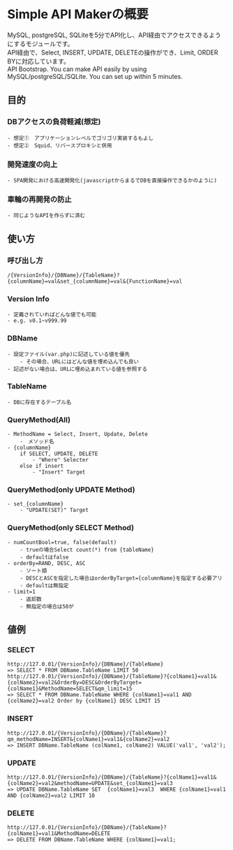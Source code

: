 # Simple API Makerの概要
MySQL, postgreSQL, SQLiteを5分でAPI化し、API経由でアクセスできるようにするモジュールです。  
API経由で、Select, INSERT, UPDATE, DELETEの操作ができ、Limit, ORDER BYに対応しています。  
API Bootstrap. You can make API easily by using MySQL/postgreSQL/SQLite. You can set up within 5 minutes.  


## 目的  
### DBアクセスの負荷軽減(想定)  
	- 想定①　アプリケーションレベルでゴリゴリ実装するもよし  
	- 想定②　Squid、リバースプロキシと併用  

### 開発速度の向上  
	- SPA開発における高速開発化(javascriptからまるでDBを直接操作できるかのように)  

### 車輪の再開発の防止  
	- 同じようなAPIを作らずに済む  


## 使い方  
### 呼び出し方  
	/{VersionInfo}/{DBName}/{TableName}?{columnName}=val&set_{columnName}=val&{FunctionName}=val  

### Version Info  
	- 定義されていればどんな値でも可能  
	- e.g. v0.1~v999.99  

### DBName  
	- 設定ファイル(var.php)に記述している値を優先  
		- その場合、URLにはどんな値を埋め込んでも良い  
	- 記述がない場合は、URLに埋め込まれている値を参照する  

### TableName  
	- DBに存在するテーブル名  

### QueryMethod(All)  
	- MethodName = Select, Insert, Update, Delete  
		-　メソッド名  
	- {columnName}  
		if SELECT, UPDATE, DELETE  
			- "Where" Selecter  
		else if insert  
			- "Insert" Target  

### QueryMethod(only UPDATE Method)  
	- set_{columnName}  
		- "UPDATE(SET)" Target  

### QueryMethod(only SELECT Method)  
	- numCountBool=true, false(default)  
		- trueの場合Select count(*) from {tableName}  
		- defaultはfalse  
	- orderBy=RAND, DESC, ASC  
		- ソート順  
		- DESCとASCを指定した場合はorderByTarget={columnName}を指定する必要アリ  
		- defaultは無指定  
	- limit=1  
		- 返却数  
		- 無指定の場合は50が  


## 値例  
### SELECT  
	http://127.0.01/{VersionInfo}/{DBName}/{TableName}  
	=> SELECT * FROM DBName.TableName LIMIT 50  
	http://127.0.01/{VersionInfo}/{DBName}/{TableName}?{colName1}=val1&{colName2}=val2&OrderBy=DESC&OrderByTarget={colName1}&MethodName=SELECT&qm_limit=15  
	=> SELECT * FROM DBName.TableName WHERE {colName1}=val1 AND {colName2}=val2 Order by {colName1} DESC LIMIT 15  

### INSERT  
	http://127.0.01/{VersionInfo}/{DBName}/{TableName}?qm_methodName=INSERT&{colName1}=val1&{colName2}=val2  
	=> INSERT DBName.TableName (colName1, colName2) VALUE('val1', 'val2');  

### UPDATE  
	http://127.0.01/{VersionInfo}/{DBName}/{TableName}?{colName1}=val1&{colName2}=val2&methodName=UPDATE&set_{colName1}=val3  
	=> UPDATE DBName.TableName SET  {colName1}=val3  WHERE {colName1}=val1 AND {colName2}=val2 LIMIT 10  

### DELETE  
	http://127.0.01/{VersionInfo}/{DBName}/{TableName}?{colName1}=val1&MethodName=DELETE  
	=> DELETE FROM DBName.TableName WHERE {colName1}=val1;  
